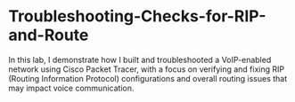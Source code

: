 # Troubleshooting-Checks-for-RIP-and-Route
In this lab, I demonstrate how I built and troubleshooted a VoIP-enabled network using Cisco Packet Tracer, with a focus on verifying and fixing RIP (Routing Information Protocol) configurations and overall routing issues that may impact voice communication.
